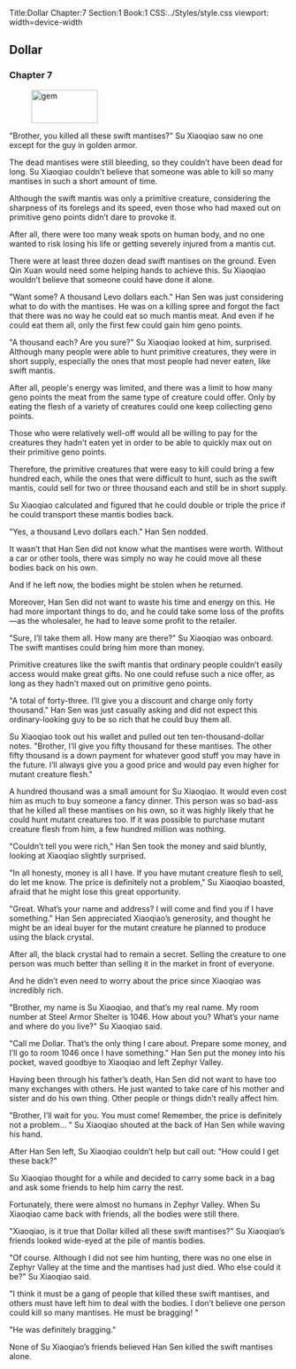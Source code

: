 Title:Dollar
Chapter:7
Section:1
Book:1
CSS:../Styles/style.css
viewport: width=device-width

## Dollar
### Chapter 7

<figure>
	<img src="../Images/gem.gif" alt="gem" id="gem" width="120" height="60" />
</figure>



"Brother, you killed all these swift mantises?" Su Xiaoqiao saw no one except for the guy in golden armor.

The dead mantises were still bleeding, so they couldn’t have been dead for long. Su Xiaoqiao couldn’t believe that someone was able to kill so many mantises in such a short amount of time.

Although the swift mantis was only a primitive creature, considering the sharpness of its forelegs and its speed, even those who had maxed out on primitive geno points didn’t dare to provoke it.

After all, there were too many weak spots on human body, and no one wanted to risk losing his life or getting severely injured from a mantis cut.

There were at least three dozen dead swift mantises on the ground. Even Qin Xuan would need some helping hands to achieve this. Su Xiaoqiao wouldn’t believe that someone could have done it alone.

"Want some? A thousand Levo dollars each." Han Sen was just considering what to do with the mantises. He was on a killing spree and forgot the fact that there was no way he could eat so much mantis meat. And even if he could eat them all, only the first few could gain him geno points.

"A thousand each? Are you sure?" Su Xiaoqiao looked at him, surprised. Although many people were able to hunt primitive creatures, they were in short supply, especially the ones that most people had never eaten, like swift mantis.

After all, people's energy was limited, and there was a limit to how many geno points the meat from the same type of creature could offer. Only by eating the flesh of a variety of creatures could one keep collecting geno points.

Those who were relatively well-off would all be willing to pay for the creatures they hadn’t eaten yet in order to be able to quickly max out on their primitive geno points.

Therefore, the primitive creatures that were easy to kill could bring a few hundred each, while the ones that were difficult to hunt, such as the swift mantis, could sell for two or three thousand each and still be in short supply.

Su Xiaoqiao calculated and figured that he could double or triple the price if he could transport these mantis bodies back.

"Yes, a thousand Levo dollars each." Han Sen nodded.

It wasn’t that Han Sen did not know what the mantises were worth. Without a car or other tools, there was simply no way he could move all these bodies back on his own.

And if he left now, the bodies might be stolen when he returned.

Moreover, Han Sen did not want to waste his time and energy on this. He had more important things to do, and he could take some loss of the profits—as the wholesaler, he had to leave some profit to the retailer.

"Sure, I’ll take them all. How many are there?" Su Xiaoqiao was onboard. The swift mantises could bring him more than money.

Primitive creatures like the swift mantis that ordinary people couldn’t easily access would make great gifts. No one could refuse such a nice offer, as long as they hadn’t maxed out on primitive geno points.

"A total of forty-three. I’ll give you a discount and charge only forty thousand." Han Sen was just casually asking and did not expect this ordinary-looking guy to be so rich that he could buy them all.

Su Xiaoqiao took out his wallet and pulled out ten ten-thousand-dollar notes. "Brother, I’ll give you fifty thousand for these mantises. The other fifty thousand is a down payment for whatever good stuff you may have in the future. I’ll always give you a good price and would pay even higher for mutant creature flesh."

A hundred thousand was a small amount for Su Xiaoqiao. It would even cost him as much to buy someone a fancy dinner. This person was so bad-ass that he killed all these mantises on his own, so it was highly likely that he could hunt mutant creatures too. If it was possible to purchase mutant creature flesh from him, a few hundred million was nothing.

"Couldn’t tell you were rich," Han Sen took the money and said bluntly, looking at Xiaoqiao slightly surprised.

"In all honesty, money is all I have. If you have mutant creature flesh to sell, do let me know. The price is definitely not a problem," Su Xiaoqiao boasted, afraid that he might lose this great opportunity.

"Great. What’s your name and address? I will come and find you if I have something." Han Sen appreciated Xiaoqiao’s generosity, and thought he might be an ideal buyer for the mutant creature he planned to produce using the black crystal.

After all, the black crystal had to remain a secret. Selling the creature to one person was much better than selling it in the market in front of everyone.

And he didn’t even need to worry about the price since Xiaoqiao was incredibly rich.

"Brother, my name is Su Xiaoqiao, and that’s my real name. My room number at Steel Armor Shelter is 1046. How about you? What’s your name and where do you live?" Su Xiaoqiao said.

"Call me Dollar. That’s the only thing I care about. Prepare some money, and I’ll go to room 1046 once I have something." Han Sen put the money into his pocket, waved goodbye to Xiaoqiao and left Zephyr Valley.

Having been through his father’s death, Han Sen did not want to have too many exchanges with others. He just wanted to take care of his mother and sister and do his own thing. Other people or things didn’t really affect him.

"Brother, I’ll wait for you. You must come! Remember, the price is definitely not a problem... " Su Xiaoqiao shouted at the back of Han Sen while waving his hand.

After Han Sen left, Su Xiaoqiao couldn’t help but call out: "How could I get these back?"

Su Xiaoqiao thought for a while and decided to carry some back in a bag and ask some friends to help him carry the rest.

Fortunately, there were almost no humans in Zephyr Valley. When Su Xiaoqiao came back with friends, all the bodies were still there.

"Xiaoqiao, is it true that Dollar killed all these swift mantises?" Su Xiaoqiao’s friends looked wide-eyed at the pile of mantis bodies.

"Of course. Although I did not see him hunting, there was no one else in Zephyr Valley at the time and the mantises had just died. Who else could it be?" Su Xiaoqiao said.

"I think it must be a gang of people that killed these swift mantises, and others must have left him to deal with the bodies. I don’t believe one person could kill so many mantises. He must be bragging! "

"He was definitely bragging."

None of Su Xiaoqiao’s friends believed Han Sen killed the swift mantises alone.
